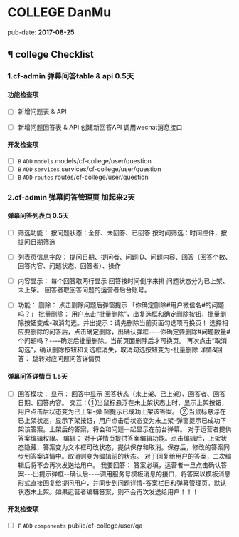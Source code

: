 # COLLEGE DanMu

pub-date: **2017-08-25**

## ¶ college Checklist

### 1.cf-admin 弹幕问答table & api 0.5天

#### 功能检查项

  - [ ] 新增问题表 & API
  - [ ] 新增问题回答表 & API
        创建新回答API 调用wechat消息接口


#### 开发检查项

  - [ ] `B` `ADD` `models` models/cf-college/user/question
  - [ ] `B` `ADD` `services` services/cf-college/user/question
  - [ ] `B` `ADD` `routes` routes/cf-college/user/question

### 2.cf-admin 弹幕问答管理页 加起来2天

#### 弹幕问答列表页 0.5天

  - [ ] 筛选功能：
          按问题状态：全部、未回答、已回答
          按时间筛选：时间控件，按提问日期筛选

  - [ ] 列表页信息字段：
          提问日期、提问者、问题ID、问题内容、回答（回答个数、回答内容、问题状态、回答者）、操作

  - [ ] 内容显示：
          每个回答取两行显示
          回答按时间倒序来排
          问题状态分为已上架、未上架。
          回答者取回答问题的运营者后台账号。

  - [ ] 功能：
            删除：
                点击删除问题后弹窗提示 「你确定删除#用户微信名#的问题吗？」
            批量删除：
                用户点击“批量删除”，出复选框和确定删除按钮，批量删除按钮变成-取消勾选。并出提示：请先删除当前页面勾选项再换页！
                选择相应要删除的问答后，点击确定删除，出确认弹框----你确定要删除#问题数量#个问题吗？----确定后批量删除。当前页面删除后才可换页。
                再次点击“取消勾选”，确认删除按钮和复选框消失，取消勾选按钮变为-批量删除
            详情&回答：
                跳转对应问题问答详情页

#### 弹幕问答详情页 1.5天

  - [ ] 回答模块：
        显示：
          回答中显示 回答状态（未上架、已上架）、回答者、回答日期、回答内容。
          交互：①当鼠标悬浮在未上架状态上时，显示上架按钮，用户点击后状态变为已上架-弹 窗提示已成功上架该答案。 ②当鼠标悬浮在已上架状态，显示下架按钮，用户点击后状态变为未上架-弹窗提示已成功下架该答案。上架后的答案，将会和问题一起显示在前台弹幕。
          对于运营者提供答案编辑权限。
        编辑：
          对于详情页提供答案编辑功能。点击编辑后，上架状态隐藏，答案变为文本框可改状态，提供保存和取消。保存后，修改的答案同步到答案详情中。取消则变为编辑前的状态。
          对于回复给用户的答案，二次编辑后将不会再次发送给用户。
        我要回答：
          答案必填，运营者一旦点击确认答案---出提示弹框--确认后----调用服务号模板消息的接口，将答案以模板消息形式直接回复给提问用户，并同步到问题详情-答案栏目和弹幕管理页。默认状态未上架。如果运营者编辑答案，则不会再次发送给用户！！！


#### 开发检查项

  - [ ] `F` `ADD` `components` public/cf-college/user/qa

